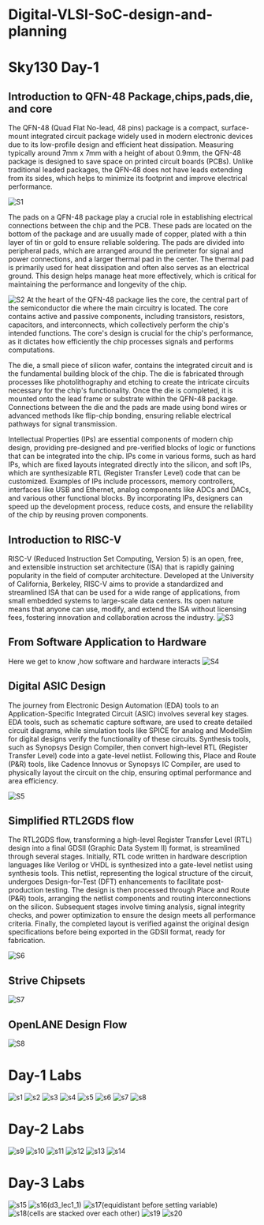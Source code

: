 # Digital-VLSI-SoC-design-and-planning
# Sky130 Day-1
## Introduction to QFN-48 Package,chips,pads,die, and core

The QFN-48 (Quad Flat No-lead, 48 pins) package is a compact, surface-mount integrated circuit package widely used in modern electronic devices due to its low-profile design and efficient heat dissipation. Measuring typically around 7mm x 7mm with a height of about 0.9mm, the QFN-48 package is designed to save space on printed circuit boards (PCBs). Unlike traditional leaded packages, the QFN-48 does not have leads extending from its sides, which helps to minimize its footprint and improve electrical performance.

![S1](https://github.com/Arnav-12/VLSI-SoC-Design/blob/main/Screenshots%20vsd/S1.png)

The pads on a QFN-48 package play a crucial role in establishing electrical connections between the chip and the PCB. These pads are located on the bottom of the package and are usually made of copper, plated with a thin layer of tin or gold to ensure reliable soldering. The pads are divided into peripheral pads, which are arranged around the perimeter for signal and power connections, and a larger thermal pad in the center. The thermal pad is primarily used for heat dissipation and often also serves as an electrical ground. This design helps manage heat more effectively, which is critical for maintaining the performance and longevity of the chip.

![S2](https://github.com/Arnav-12/VLSI-SoC-Design/blob/main/Screenshots%20vsd/S2.png)
At the heart of the QFN-48 package lies the core, the central part of the semiconductor die where the main circuitry is located. The core contains active and passive components, including transistors, resistors, capacitors, and interconnects, which collectively perform the chip's intended functions. The core's design is crucial for the chip's performance, as it dictates how efficiently the chip processes signals and performs computations.

The die, a small piece of silicon wafer, contains the integrated circuit and is the fundamental building block of the chip. The die is fabricated through processes like photolithography and etching to create the intricate circuits necessary for the chip's functionality. Once the die is completed, it is mounted onto the lead frame or substrate within the QFN-48 package. Connections between the die and the pads are made using bond wires or advanced methods like flip-chip bonding, ensuring reliable electrical pathways for signal transmission.

Intellectual Properties (IPs) are essential components of modern chip design, providing pre-designed and pre-verified blocks of logic or functions that can be integrated into the chip. IPs come in various forms, such as hard IPs, which are fixed layouts integrated directly into the silicon, and soft IPs, which are synthesizable RTL (Register Transfer Level) code that can be customized. Examples of IPs include processors, memory controllers, interfaces like USB and Ethernet, analog components like ADCs and DACs, and various other functional blocks. By incorporating IPs, designers can speed up the development process, reduce costs, and ensure the reliability of the chip by reusing proven components.

## Introduction to RISC-V

RISC-V (Reduced Instruction Set Computing, Version 5) is an open, free, and extensible instruction set architecture (ISA) that is rapidly gaining popularity in the field of computer architecture. Developed at the University of California, Berkeley, RISC-V aims to provide a standardized and streamlined ISA that can be used for a wide range of applications, from small embedded systems to large-scale data centers. Its open nature means that anyone can use, modify, and extend the ISA without licensing fees, fostering innovation and collaboration across the industry.
![S3](https://github.com/Arnav-12/VLSI-SoC-Design/blob/main/S3.png)

## From Software Application to Hardware
Here we get to know ,how software and hardware interacts
![S4](https://github.com/Arnav-12/VLSI-SoC-Design/blob/main/S4.png)

## Digital ASIC Design

The journey from Electronic Design Automation (EDA) tools to an Application-Specific Integrated Circuit (ASIC) involves several key stages. EDA tools, such as schematic capture software, are used to create detailed circuit diagrams, while simulation tools like SPICE for analog and ModelSim for digital designs verify the functionality of these circuits. Synthesis tools, such as Synopsys Design Compiler, then convert high-level RTL (Register Transfer Level) code into a gate-level netlist. Following this, Place and Route (P&R) tools, like Cadence Innovus or Synopsys IC Compiler, are used to physically layout the circuit on the chip, ensuring optimal performance and area efficiency.

![S5](https://github.com/Arnav-12/VLSI-SoC-Design/blob/main/S5.png)

## Simplified RTL2GDS flow

The RTL2GDS flow, transforming a high-level Register Transfer Level (RTL) design into a final GDSII (Graphic Data System II) format, is streamlined through several stages. Initially, RTL code written in hardware description languages like Verilog or VHDL is synthesized into a gate-level netlist using synthesis tools. This netlist, representing the logical structure of the circuit, undergoes Design-for-Test (DFT) enhancements to facilitate post-production testing. The design is then processed through Place and Route (P&R) tools, arranging the netlist components and routing interconnections on the silicon. Subsequent stages involve timing analysis, signal integrity checks, and power optimization to ensure the design meets all performance criteria. Finally, the completed layout is verified against the original design specifications before being exported in the GDSII format, ready for fabrication.

![S6](https://github.com/Arnav-12/VLSI-SoC-Design/blob/main/S6.png)

## Strive Chipsets
![S7](https://github.com/Arnav-12/VLSI-SoC-Design/blob/main/S7.png)

## OpenLANE Design Flow
![S8](https://github.com/Arnav-12/VLSI-SoC-Design/blob/main/S8.png)

# Day-1 Labs
![s1](https://github.com/user-attachments/assets/29398ddc-9ee8-4061-b0ef-3be9fbc132fc)
![s2](https://github.com/user-attachments/assets/723517d7-ef56-472f-beed-413c45e37e91)
![s3](https://github.com/user-attachments/assets/83181aa4-8db7-4544-af69-1a4f086ed8a8)
![s4](https://github.com/user-attachments/assets/882a633c-86c5-4698-b3e2-7284457b7ba5)
![s5](https://github.com/user-attachments/assets/059fd3ae-9be4-43ff-8053-e37c1a8c9d3a)
![s6](https://github.com/user-attachments/assets/27ccee7c-4b5e-47ad-a5d8-440e88888dee)
![s7](https://github.com/user-attachments/assets/50570253-b051-4781-b1e3-69b867c7e0a0)
![s8](https://github.com/user-attachments/assets/d0776651-99b8-43d6-9f6c-5da04629b0e1)

# Day-2 Labs
![s9](https://github.com/user-attachments/assets/04af9ac6-9e9a-42c0-8401-6104283b81ec)
![s10](https://github.com/user-attachments/assets/4ad7a631-4559-41f2-bd7b-9b0a49ec77bb)
![s11](https://github.com/user-attachments/assets/ded786fd-632a-43c7-8f45-b011cb5385d0)
![s12](https://github.com/user-attachments/assets/cde2d041-0c35-4cef-a282-a7f8b2cc144c)
![s13](https://github.com/user-attachments/assets/a8d60f7b-265d-4f20-8efa-6e88b3f3bc30)
![s14](https://github.com/user-attachments/assets/d2613a8e-e603-45ac-9f19-8e517c109573)

# Day-3 Labs
![s15](https://github.com/user-attachments/assets/d27d1498-79f5-46f8-ad0b-0e889b41675b)
![s16(d3_lec1_1)](https://github.com/user-attachments/assets/b88a8595-e822-4e4e-bf84-cb8e248dc822)
![s17(equidistant before setting variable)](https://github.com/user-attachments/assets/6f6fd5e3-b27b-477e-be4a-56a00250f278)
![s18(cells are stacked over each other)](https://github.com/user-attachments/assets/c0384d5a-8ebd-4515-9959-4d3bb731c06f)
![s19](https://github.com/user-attachments/assets/ee7317ce-8f3b-4782-902c-79216bcaae02)
![s20](https://github.com/user-attachments/assets/d3f0ef44-ff43-4bd4-b063-1b57d03cf7d1)
